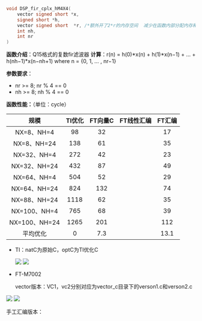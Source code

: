 ```c
void DSP_fir_cplx_hM4X4(
    vector signed short *x,   
    signed short *h,       
    vector signed short  *r, /*额外开了2*r的内存空间  减少在函数内部分配内存和初始化*/
    int nh,
    int nr
)
```
**函数介绍**：Q15格式的复数fir滤波器
**计算**：r(n) = h(0)*x(n) + h(1)*x(n−1) + ... + h(nh−1)*x(n−nh+1)   where n = {0, 1, ... , nr−1}

**参数要求**：  

 *  nr >= 8; nr % 4 == 0 
 * nh >= 8; nh % 4 == 0 

**函数性能：**（单位：cycle）

|     规模      | TI优化 | FT向量C | FT线性汇编 | FT汇编 |
| :-----------: | :----: | :-----: | :--------: | :----: |
|  NX=8、NH=4   |   98   |   32    |            |   17   |
|  NX=8、NH=24  |  138   |   61    |            |   35   |
|  NX=32、NH=4  |  272   |   42    |            |   23   |
| NX=32、NH=24  |  432   |   87    |            |   49   |
|  NX=64、NH=4  |  504   |   52    |            |   29   |
| NX=64、NH=24  |  824   |   132   |            |   74   |
| NX=88、NH=24  |  1118  |   62    |            |   35   |
| NX=100、NH=4  |  765   |   68    |            |   39   |
| NX=100、NH=24 |  1265  |   201   |            |  112   |
|   平均优化    |   0    |   7.3   |            |  13.1  |

* TI：natC为原始C，optC为TI优化C 

  <img src = "./image/Ti_1.png"/>

  <img src = "./image/Ti_2.png"/>

* FT-M7002

  vector版本：VC1，vc2分别对应为vector_c目录下的verson1.c和verson2.c
  

<img src = "./image/FT-M7002_1.png"/>

<img src = "./image/FT-m7002_2.png"/>

手工汇编版本： 